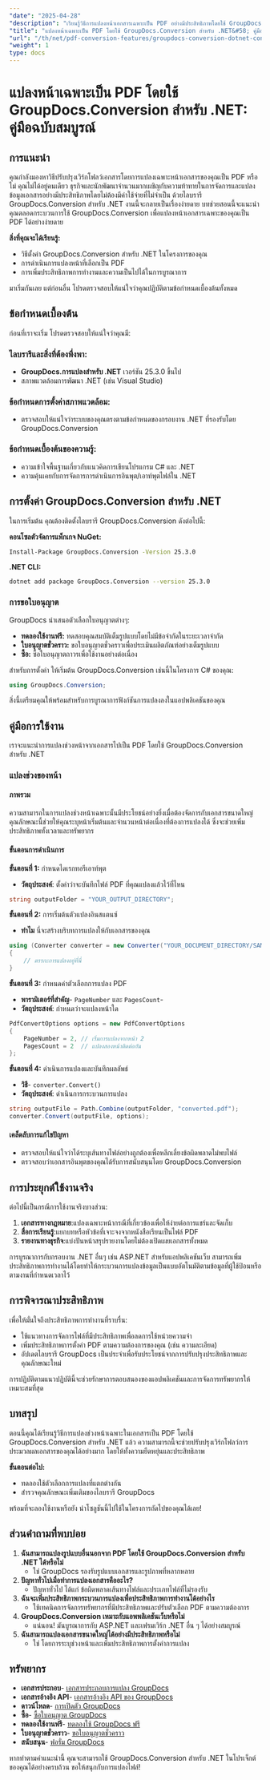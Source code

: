 ```yaml
---
"date": "2025-04-28"
"description": "เรียนรู้วิธีการแปลงหน้าเอกสารเฉพาะเป็น PDF อย่างมีประสิทธิภาพโดยใช้ GroupDocs.Conversion สำหรับ .NET เรียนรู้กระบวนการนี้ด้วยคู่มือโดยละเอียดของเราซึ่งปรับให้เหมาะสมสำหรับนักพัฒนา"
"title": "แปลงหน้าเฉพาะเป็น PDF โดยใช้ GroupDocs.Conversion สำหรับ .NET&#58; คู่มือฉบับสมบูรณ์"
"url": "/th/net/pdf-conversion-features/groupdocs-conversion-dotnet-convert-pages-to-pdf/"
"weight": 1
type: docs
---
```

# แปลงหน้าเฉพาะเป็น PDF โดยใช้ GroupDocs.Conversion สำหรับ .NET: คู่มือฉบับสมบูรณ์

## การแนะนำ

คุณกำลังมองหาวิธีปรับปรุงเวิร์กโฟลว์เอกสารโดยการแปลงเฉพาะหน้าเอกสารของคุณเป็น PDF หรือไม่ คุณไม่ได้อยู่คนเดียว ธุรกิจและนักพัฒนาจำนวนมากเผชิญกับความท้าทายในการจัดการและแปลงข้อมูลเอกสารอย่างมีประสิทธิภาพโดยไม่ต้องมีค่าใช้จ่ายที่ไม่จำเป็น ด้วยไลบรารี GroupDocs.Conversion สำหรับ .NET งานนี้จะกลายเป็นเรื่องง่ายดาย บทช่วยสอนนี้จะแนะนำคุณตลอดกระบวนการใช้ GroupDocs.Conversion เพื่อแปลงหน้าเอกสารเฉพาะของคุณเป็น PDF ได้อย่างง่ายดาย

**สิ่งที่คุณจะได้เรียนรู้:**
- วิธีตั้งค่า GroupDocs.Conversion สำหรับ .NET ในโครงการของคุณ
- การดำเนินการแปลงหน้าที่เลือกเป็น PDF
- การเพิ่มประสิทธิภาพการทำงานและความเป็นไปได้ในการบูรณาการ

มาเริ่มกันเลย แต่ก่อนอื่น โปรดตรวจสอบให้แน่ใจว่าคุณปฏิบัติตามข้อกำหนดเบื้องต้นทั้งหมด

## ข้อกำหนดเบื้องต้น
ก่อนที่เราจะเริ่ม โปรดตรวจสอบให้แน่ใจว่าคุณมี:

### ไลบรารีและสิ่งที่ต้องพึ่งพา:
- **GroupDocs.การแปลงสำหรับ .NET** เวอร์ชัน 25.3.0 ขึ้นไป
- สภาพแวดล้อมการพัฒนา .NET (เช่น Visual Studio)

### ข้อกำหนดการตั้งค่าสภาพแวดล้อม:
- ตรวจสอบให้แน่ใจว่าระบบของคุณตรงตามข้อกำหนดของกรอบงาน .NET ที่รองรับโดย GroupDocs.Conversion

### ข้อกำหนดเบื้องต้นของความรู้:
- ความเข้าใจพื้นฐานเกี่ยวกับแนวคิดการเขียนโปรแกรม C# และ .NET
- ความคุ้นเคยกับการจัดการการดำเนินการอินพุต/เอาท์พุตไฟล์ใน .NET

## การตั้งค่า GroupDocs.Conversion สำหรับ .NET
ในการเริ่มต้น คุณต้องติดตั้งไลบรารี GroupDocs.Conversion ดังต่อไปนี้:

**คอนโซลตัวจัดการแพ็กเกจ NuGet:**
```bash
Install-Package GroupDocs.Conversion -Version 25.3.0
```

**.NET CLI:**
```bash
dotnet add package GroupDocs.Conversion --version 25.3.0
```

### การขอใบอนุญาต
GroupDocs นำเสนอตัวเลือกใบอนุญาตต่างๆ:

- **ทดลองใช้งานฟรี:** ทดสอบคุณสมบัติเต็มรูปแบบโดยไม่มีข้อจำกัดในระยะเวลาจำกัด
- **ใบอนุญาตชั่วคราว:** ขอใบอนุญาตชั่วคราวเพื่อประเมินผลิตภัณฑ์อย่างเต็มรูปแบบ
- **ซื้อ:** ซื้อใบอนุญาตถาวรเพื่อใช้งานอย่างต่อเนื่อง

สำหรับการตั้งค่า ให้เริ่มต้น GroupDocs.Conversion เช่นนี้ในโครงการ C# ของคุณ:
```csharp
using GroupDocs.Conversion;
```
สิ่งนี้เตรียมคุณให้พร้อมสำหรับการบูรณาการฟังก์ชันการแปลงลงในแอปพลิเคชันของคุณ

## คู่มือการใช้งาน
เราจะแนะนำการแปลงช่วงหน้าจากเอกสารไปเป็น PDF โดยใช้ GroupDocs.Conversion สำหรับ .NET

### แปลงช่วงของหน้า
#### ภาพรวม
ความสามารถในการแปลงช่วงหน้าเฉพาะนั้นมีประโยชน์อย่างยิ่งเมื่อต้องจัดการกับเอกสารขนาดใหญ่ คุณลักษณะนี้ช่วยให้คุณระบุหน้าเริ่มต้นและจำนวนหน้าต่อเนื่องที่ต้องการแปลงได้ ซึ่งจะช่วยเพิ่มประสิทธิภาพทั้งเวลาและทรัพยากร

#### ขั้นตอนการดำเนินการ
**ขั้นตอนที่ 1:** กำหนดไดเรกทอรีเอาท์พุต
- **วัตถุประสงค์**: ตั้งค่าว่าจะบันทึกไฟล์ PDF ที่คุณแปลงแล้วไว้ที่ไหน
```csharp
string outputFolder = "YOUR_OUTPUT_DIRECTORY";
```

**ขั้นตอนที่ 2:** การเริ่มต้นตัวแปลงอินสแตนซ์
- **ทำไม** นี่จะสร้างบริบทการแปลงให้กับเอกสารของคุณ
```csharp
using (Converter converter = new Converter("YOUR_DOCUMENT_DIRECTORY/SAMPLE_DOCX"))
{
    // ตรรกะการแปลงอยู่ที่นี่
}
```

**ขั้นตอนที่ 3:** กำหนดค่าตัวเลือกการแปลง PDF
- **พารามิเตอร์ที่สำคัญ**- `PageNumber` และ `PagesCount`-
- **วัตถุประสงค์**: กำหนดว่าจะแปลงหน้าใด
```csharp
PdfConvertOptions options = new PdfConvertOptions
{
    PageNumber = 2, // เริ่มการแปลงจากหน้า 2
    PagesCount = 2  // แปลงสองหน้าติดต่อกัน
};
```

**ขั้นตอนที่ 4:** ดำเนินการแปลงและบันทึกผลลัพธ์
- **วิธี**- `converter.Convert()`
- **วัตถุประสงค์**: ดำเนินการกระบวนการแปลง
```csharp
string outputFile = Path.Combine(outputFolder, "converted.pdf");
converter.Convert(outputFile, options);
```

#### เคล็ดลับการแก้ไขปัญหา
- ตรวจสอบให้แน่ใจว่าได้ระบุเส้นทางไฟล์อย่างถูกต้องเพื่อหลีกเลี่ยงข้อผิดพลาดไม่พบไฟล์
- ตรวจสอบว่าเอกสารอินพุตของคุณได้รับการสนับสนุนโดย GroupDocs.Conversion

## การประยุกต์ใช้งานจริง
ต่อไปนี้เป็นกรณีการใช้งานจริงบางส่วน:
1. **เอกสารทางกฎหมาย**:แปลงเฉพาะหน้ากรณีที่เกี่ยวข้องเพื่อให้ง่ายต่อการแชร์และจัดเก็บ
2. **สื่อการเรียนรู้**:แยกบทหรือหัวข้อที่เจาะจงจากหนังสือเรียนเป็นไฟล์ PDF
3. **รายงานทางธุรกิจ**:แบ่งปันหน้าสรุปรายงานโดยไม่ต้องเปิดเผยเอกสารทั้งหมด

การบูรณาการกับกรอบงาน .NET อื่นๆ เช่น ASP.NET สำหรับแอปพลิเคชันเว็บ สามารถเพิ่มประสิทธิภาพการทำงานได้โดยทำให้กระบวนการแปลงข้อมูลเป็นแบบอัตโนมัติตามข้อมูลที่ผู้ใช้ป้อนหรือตามงานที่กำหนดเวลาไว้

## การพิจารณาประสิทธิภาพ
เพื่อให้มั่นใจถึงประสิทธิภาพการทำงานที่ราบรื่น:
- ใช้แนวทางการจัดการไฟล์ที่มีประสิทธิภาพเพื่อลดการใช้หน่วยความจำ
- เพิ่มประสิทธิภาพการตั้งค่า PDF ตามความต้องการของคุณ (เช่น ความละเอียด)
- อัปเดตไลบรารี GroupDocs เป็นประจำเพื่อรับประโยชน์จากการปรับปรุงประสิทธิภาพและคุณลักษณะใหม่

การปฏิบัติตามแนวปฏิบัตินี้จะช่วยรักษาการตอบสนองของแอปพลิเคชันและการจัดการทรัพยากรให้เหมาะสมที่สุด

## บทสรุป
ตอนนี้คุณได้เรียนรู้วิธีการแปลงช่วงหน้าเฉพาะในเอกสารเป็น PDF โดยใช้ GroupDocs.Conversion สำหรับ .NET แล้ว ความสามารถนี้จะช่วยปรับปรุงเวิร์กโฟลว์การประมวลผลเอกสารของคุณได้อย่างมาก โดยให้ทั้งความยืดหยุ่นและประสิทธิภาพ

**ขั้นตอนต่อไป:**
- ทดลองใช้ตัวเลือกการแปลงที่แตกต่างกัน
- สำรวจคุณลักษณะเพิ่มเติมของไลบรารี GroupDocs

พร้อมที่จะลองใช้งานหรือยัง นำโซลูชันนี้ไปใช้ในโครงการถัดไปของคุณได้เลย!

## ส่วนคำถามที่พบบ่อย
1. **ฉันสามารถแปลงรูปแบบอื่นนอกจาก PDF โดยใช้ GroupDocs.Conversion สำหรับ .NET ได้หรือไม่**
   - ใช่ GroupDocs รองรับรูปแบบเอกสารและรูปภาพที่หลากหลาย
2. **ปัญหาทั่วไปเมื่อทำการแปลงเอกสารคืออะไร?**
   - ปัญหาทั่วไป ได้แก่ ข้อผิดพลาดเส้นทางไฟล์และประเภทไฟล์ที่ไม่รองรับ
3. **ฉันจะเพิ่มประสิทธิภาพกระบวนการแปลงเพื่อประสิทธิภาพการทำงานได้อย่างไร**
   - ใช้เทคนิคการจัดการทรัพยากรที่มีประสิทธิภาพและปรับตัวเลือก PDF ตามความต้องการ
4. **GroupDocs.Conversion เหมาะกับแอพพลิเคชันเว็บหรือไม่**
   - แน่นอน! มันบูรณาการกับ ASP.NET และเฟรมเวิร์ก .NET อื่น ๆ ได้อย่างสมบูรณ์
5. **ฉันสามารถแปลงเอกสารขนาดใหญ่ได้อย่างมีประสิทธิภาพหรือไม่**
   - ใช่ โดยการระบุช่วงหน้าและเพิ่มประสิทธิภาพการตั้งค่าการแปลง

## ทรัพยากร
- **เอกสารประกอบ**- [เอกสารประกอบการแปลง GroupDocs](https://docs.groupdocs.com/conversion/net/)
- **เอกสารอ้างอิง API**- [เอกสารอ้างอิง API ของ GroupDocs](https://reference.groupdocs.com/conversion/net/)
- **ดาวน์โหลด**- [การเปิดตัว GroupDocs](https://releases.groupdocs.com/conversion/net/)
- **ซื้อ**- [ซื้อใบอนุญาต GroupDocs](https://purchase.groupdocs.com/buy)
- **ทดลองใช้งานฟรี**- [ทดลองใช้ GroupDocs ฟรี](https://releases.groupdocs.com/conversion/net/)
- **ใบอนุญาตชั่วคราว**- [ขอใบอนุญาตชั่วคราว](https://purchase.groupdocs.com/temporary-license/)
- **สนับสนุน**- [ฟอรั่ม GroupDocs](https://forum.groupdocs.com/c/conversion/10)

หากทำตามคำแนะนำนี้ คุณจะสามารถใช้ GroupDocs.Conversion สำหรับ .NET ในโปรเจ็กต์ของคุณได้อย่างครบถ้วน ขอให้สนุกกับการแปลงไฟล์!